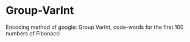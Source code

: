 # Group-VarInt

Encoding method of google: Group VarInt, 
code-words for the first 100 numbers of Fibonacci
